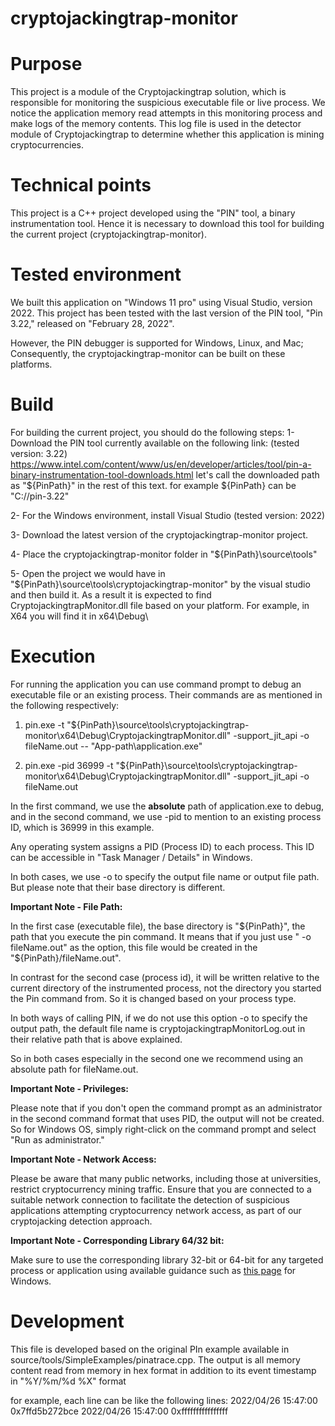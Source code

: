 # cryptojackingtrap-monitor 

# Purpose
This project is a module of the Cryptojackingtrap solution, which is responsible for monitoring the suspicious executable file or live process. We notice the application memory read attempts in this monitoring process and make logs of the memory contents. This log file is used in the detector module of Cryptojackingtrap to determine whether this application is mining cryptocurrencies.

# Technical points
This project is a C++ project developed using the "PIN" tool, a binary instrumentation tool. Hence it is necessary to download this tool for building the current project (cryptojackingtrap-monitor). 

# Tested environment
We built this application on "Windows 11 pro" using Visual Studio, version 2022. This project has been tested with the last version of the PIN tool, "Pin 3.22," released on "February 28, 2022". 

However, the PIN debugger is supported for Windows, Linux, and Mac; Consequently, the cryptojackingtrap-monitor can be built on these platforms.

# Build
For building the current project, you should do the following steps:
1- Download the PIN tool currently available on the following link: (tested version: 3.22)
https://www.intel.com/content/www/us/en/developer/articles/tool/pin-a-binary-instrumentation-tool-downloads.html
let's call the downloaded path as "${PinPath}" in the rest of this text. for example ${PinPath} can be "C://pin-3.22"

2- For the Windows environment, install Visual Studio (tested version: 2022)

3- Download the latest version of the cryptojackingtrap-monitor project.

4- Place the cryptojackingtrap-monitor folder in "${PinPath}\source\tools" 

5- Open the project we would have in "${PinPath}\source\tools\cryptojackingtrap-monitor" by the visual studio and then build it. As a result it is expected to find CryptojackingtrapMonitor.dll file based on your platform. For example, in X64 you will find it in x64\Debug\

# Execution
For running the application you can use command prompt to debug an executable file or an existing process. Their commands are as mentioned in the following respectively:

1) pin.exe -t "${PinPath}\source\tools\cryptojackingtrap-monitor\x64\Debug\CryptojackingtrapMonitor.dll" -support_jit_api -o fileName.out -- "App-path\application.exe"

2) pin.exe -pid 36999 -t "${PinPath}\source\tools\cryptojackingtrap-monitor\x64\Debug\CryptojackingtrapMonitor.dll" -support_jit_api -o fileName.out

In the first command, we use the <b>absolute</b> path of application.exe to debug, and in the second command, we use -pid to mention to an existing process ID, which is 36999 in this example.

Any operating system assigns a PID (Process ID) to each process. This ID can be accessible in "Task Manager / Details" in Windows.

In both cases, we use -o to specify the output file name or output file path. But please note that their base directory is different.

<b>Important Note - File Path:</b>

In the first case (executable file), the base directory is "${PinPath}", the path that you execute the pin command. It means that if you just use " -o fileName.out" as the option, this file would be created in the "${PinPath}/fileName.out".

In contrast for the second case (process id), it will be written relative to the current directory of the instrumented process, not the directory you started the Pin command from. So it is changed based on your process type.

In both ways of calling PIN, if we do not use this option -o to specify the output path, the default file name is cryptojackingtrapMonitorLog.out in their relative path that is above explained.

So in both cases especially in the second one we recommend using an absolute path for fileName.out.

<b>Important Note - Privileges:</b>

Please note that if you don't open the command prompt as an administrator in the second command format that uses PID, the output will not be created. So for Windows OS, simply right-click on the command prompt and select "Run as administrator."

<b>Important Note - Network Access:</b>

Please be aware that many public networks, including those at universities, restrict cryptocurrency mining traffic. Ensure that you are connected to a suitable network connection to facilitate the detection of suspicious applications attempting cryptocurrency network access, as part of our cryptojacking detection approach.

<b>Important Note - Corresponding Library 64/32 bit:</b>

Make sure to use the corresponding library 32-bit or 64-bit for any targeted process or application using available guidance such as [this page](https://www.top-password.com/blog/check-if-program-is-32-bit-or-64-bit-on-windows-10/#:~:text=Launch%20the%20target%20program%20you,%2Dbit%20or%2064%2Dbit.) for Windows. 

# Development

This file is developed based on the original PIn example available in source/tools/SimpleExamples/pinatrace.cpp. The output is all memory content read from memory in hex format in addition to its event timestamp in "%Y/%m/%d %X" format

for example, each line can be like the following lines:
2022/04/26 15:47:00     0x7ffd5b272bce
2022/04/26 15:47:00 0xffffffffffffffff
